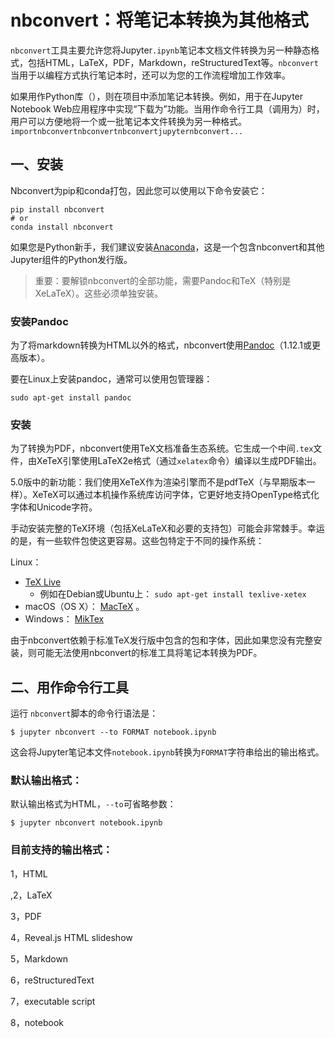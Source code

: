 # nbconvert：将笔记本转换为其他格式

`nbconvert`工具主要允许您将Jupyter`.ipynb`笔记本文档文件转换为另一种静态格式，包括HTML，LaTeX，PDF，Markdown，reStructuredText等。`nbconvert`当用于以编程方式执行笔记本时，还可以为您的工作流程增加工作效率。

如果用作Python库（），则在项目中添加笔记本转换。例如，用于在Jupyter Notebook Web应用程序中实现“下载为”功能。当用作命令行工具（调用为）时，用户可以方便地将一个或一批笔记本文件转换为另一种格式。`importnbconvertnbconvertnbconvertjupyternbconvert...`

## 一、安装

Nbconvert为pip和conda打包，因此您可以使用以下命令安装它：

```
pip install nbconvert 
# or
conda install nbconvert
```

如果您是Python新手，我们建议安装[Anaconda](https://www.continuum.io/downloads)，这是一个包含nbconvert和其他Jupyter组件的Python发行版。

> 重要：要解锁nbconvert的全部功能，需要Pandoc和TeX（特别是XeLaTeX）。这些必须单独安装。

### 安装Pandoc

为了将markdown转换为HTML以外的格式，nbconvert使用[Pandoc](http://pandoc.org/)（1.12.1或更高版本）。

要在Linux上安装pandoc，通常可以使用包管理器：

```
sudo apt-get install pandoc
```

### 安装

为了转换为PDF，nbconvert使用TeX文档准备生态系统。它生成一个中间`.tex`文件，由XeTeX引擎使用LaTeX2e格式（通过`xelatex`命令）编译以生成PDF输出。

5.0版中的新功能：我们使用XeTeX作为渲染引擎而不是pdfTeX（与早期版本一样）。XeTeX可以通过本机操作系统库访问字体，它更好地支持OpenType格式化字体和Unicode字符。

手动安装完整的TeX环境（包括XeLaTeX和必要的支持包）可能会非常棘手。幸运的是，有一些软件包使这更容易。这些包特定于不同的操作系统：

Linux：

* [TeX Live](http://tug.org/texlive/)
  * 例如在Debian或Ubuntu上：
    `sudo apt-get install texlive-xetex`
* macOS（OS X）：
  [MacTeX](http://tug.org/mactex/)
  。
* Windows：
  [MikTex](http://www.miktex.org/)

由于nbconvert依赖于标准TeX发行版中包含的包和字体，因此如果您没有完整安装，则可能无法使用nbconvert的标准工具将笔记本转换为PDF。

## 二、用作命令行工具

运行 `nbconvert`脚本的命令行语法是：

```
$ jupyter nbconvert --to FORMAT notebook.ipynb
```

这会将Jupyter笔记本文件`notebook.ipynb`转换为`FORMAT`字符串给出的输出格式。

### 默认输出格式：

默认输出格式为HTML，`--to`可省略参数：

```
$ jupyter nbconvert notebook.ipynb
```

### 目前支持的输出格式：

1，HTML

,2，LaTeX

3，PDF

4，Reveal.js HTML slideshow

5，Markdown

6，reStructuredText

7，executable script

8，notebook























